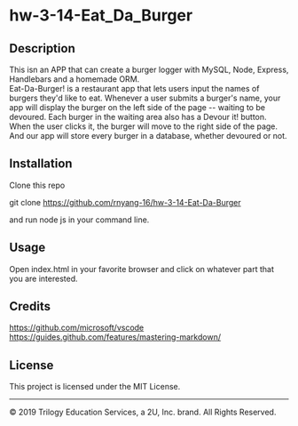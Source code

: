# hw-3-14-Eat_Da_Burger

## Description 
This isn an APP that can create a burger logger with MySQL, Node, Express, Handlebars and a homemade ORM. <br>
Eat-Da-Burger! is a restaurant app that lets users input the names of burgers they'd like to eat. Whenever a user submits a burger's name, your app will display the burger on the left side of the page -- waiting to be devoured. Each burger in the waiting area also has a Devour it! button. When the user clicks it, the burger will move to the right side of the page. And our app will store every burger in a database, whether devoured or not.

## Installation

Clone this repo

git clone https://github.com/rnyang-16/hw-3-14-Eat-Da-Burger

and run node js in your command line.


## Usage 

Open index.html in your favorite browser and click on whatever part that you are interested.

## Credits

https://github.com/microsoft/vscode<br>
https://guides.github.com/features/mastering-markdown/



## License

This project is licensed under the MIT License.


---
© 2019 Trilogy Education Services, a 2U, Inc. brand. All Rights Reserved.
